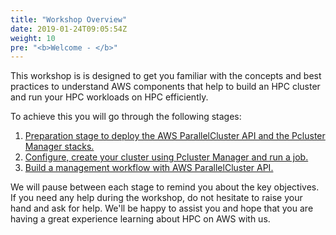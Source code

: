 ```yaml
---
title: "Workshop Overview"
date: 2019-01-24T09:05:54Z
weight: 10
pre: "<b>Welcome - </b>"
---
```



<!-- Amazon Web Services (AWS) provides the most elastic and scalable cloud infrastructure to run your [High Performance Computing (HPC) applications](https://aws.amazon.com/hpc/). With virtually unlimited capacity, engineers, researchers, and HPC system owners can innovate beyond the limitations of on-premises HPC infrastructure.

AWS delivers an integrated suite of services that provides everything you need to quickly and easily build and manage HPC clusters in the cloud to run the most compute intensive workloads across various industry verticals.

These workloads span the traditional HPC applications, like genomics, computational chemistry, financial risk modeling, computer aided engineering, weather prediction, and seismic imaging, as well as emerging applications, like machine learning, deep learning, and autonomous driving.

HPC on AWS removes the long wait times and lost productivity often associated with on-premises HPC clusters. Flexible configuration and virtually unlimited scalability allow you to grow and shrink your infrastructure as your workloads dictate, not the other way around. Additionally, with access to a broad portfolio of cloud-based services like data analytics, artificial intelligence (AI), and machine learning (ML), you can redefine traditional HPC workflows to innovate faster.

Today, more cloud-based HPC applications run on AWS than on any other cloud. -->

This workshop is is designed to get you familiar with the concepts and best practices to understand AWS components that help to build an HPC cluster and run your HPC workloads on HPC efficiently.

To achieve this you will go through the following stages:

1. [Preparation stage to deploy the AWS ParallelCluster API and the Pcluster Manager stacks.](/02-aws-getting-started.html)
2. [Configure, create your cluster using Pcluster Manager and run a job.](/03-hpc-aws-parallelcluster-workshop.html)
3. [Build a management workflow with AWS ParallelCluster API.](http://localhost:1313/04-hpc-aws-parallelcluster-api.html)

We will pause between each stage to remind you about the key objectives. If you need any help during the workshop, do not hesitate to raise your hand and ask for help. We'll be happy to assist you and hope that you are having a great experience learning about HPC on AWS with us.

